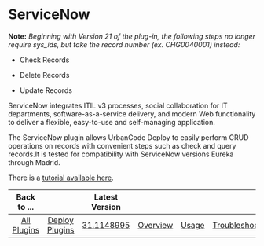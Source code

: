 
ServiceNow
==========

**Note:** *Beginning with Version 21 of the plug-in, the following steps no longer require sys\_ids, but take the record number (ex. CHG0040001) instead:*


- Check Records

- Delete Records

- Update Records


ServiceNow integrates ITIL v3 processes, social collaboration for IT departments, software-as-a-service delivery, and modern Web functionality to deliver a flexible, easy-to-use and self-managing application.

The ServiceNow plugin allows UrbanCode Deploy to easily perform CRUD operations on records with convenient steps such as check and query records.It is tested for compatibility with ServiceNow versions Eureka through Madrid.

There is a [tutorial available here](https://developer.ibm.com/urbancode/2017/08/31/orchestrating-deployments-servicenow-urbancode-deploy/).


|Back to ...||Latest Version||||||
| :---: | :---: | :---: | :---: | :---: | :---: | :---: | :---: |
|[All Plugins](../../index.md)|[Deploy Plugins](../README.md)|[31.1148995](https://raw.githubusercontent.com/UrbanCode/IBM-UCD-PLUGINS/main/files/ServiceNow/ucd-ServiceNow-31.1148995.zip)|[Overview](overview.md)|[Usage](usage.md)|[Troubleshooting](troubleshooting.md)|[Steps](steps.md)|[Downloads](downloads.md)|
